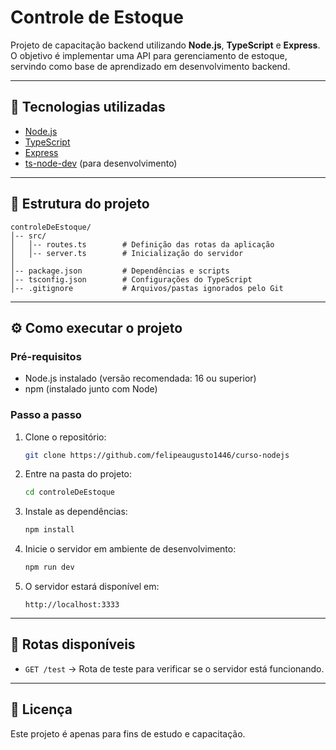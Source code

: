 # Controle de Estoque

Projeto de capacitação backend utilizando **Node.js**, **TypeScript** e **Express**.  
O objetivo é implementar uma API para gerenciamento de estoque, servindo como base de aprendizado em desenvolvimento backend.

---

## 🚀 Tecnologias utilizadas
- [Node.js](https://nodejs.org/)
- [TypeScript](https://www.typescriptlang.org/)
- [Express](https://expressjs.com/)
- [ts-node-dev](https://github.com/wclr/ts-node-dev) (para desenvolvimento)

---

## 📂 Estrutura do projeto
```
controleDeEstoque/
│-- src/
│   │-- routes.ts        # Definição das rotas da aplicação
│   │-- server.ts        # Inicialização do servidor
│
│-- package.json         # Dependências e scripts
│-- tsconfig.json        # Configurações do TypeScript
│-- .gitignore           # Arquivos/pastas ignorados pelo Git
```

---

## ⚙️ Como executar o projeto

### Pré-requisitos
- Node.js instalado (versão recomendada: 16 ou superior)
- npm (instalado junto com Node)

### Passo a passo
1. Clone o repositório:
   ```bash
   git clone https://github.com/felipeaugusto1446/curso-nodejs
   ```

2. Entre na pasta do projeto:
   ```bash
   cd controleDeEstoque
   ```

3. Instale as dependências:
   ```bash
   npm install
   ```

4. Inicie o servidor em ambiente de desenvolvimento:
   ```bash
   npm run dev
   ```

5. O servidor estará disponível em:
   ```
   http://localhost:3333
   ```

---

## 📌 Rotas disponíveis

- `GET /test` → Rota de teste para verificar se o servidor está funcionando.

---

## 📄 Licença
Este projeto é apenas para fins de estudo e capacitação. 
